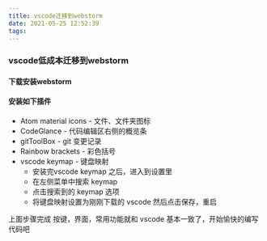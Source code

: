 ```yaml
---
title: vscode迁移到webstorm
date: 2021-05-25 12:52:39
tags:
---
```

### vscode低成本迁移到webstorm
#### 下载安装webstorm
#### 安装如下插件

  - Atom material icons - 文件、文件夹图标
  - CodeGlance - 代码编辑区右侧的概览条
  - gitToolBox - git 变更记录
  - Rainbow brackets - 彩色括号
  - vscode keymap - 键盘映射
    - 安装完vscode keymap 之后，进入到设置里
    - 在左侧菜单中搜索 keymap 
    - 点击搜索到的 keymap 选项
    - 将键盘映射设置为刚刚下载的 vscode 然后点击保存，重启

上面步骤完成 按键，界面，常用功能就和 vscode 基本一致了，开始愉快的编写代码吧

 
